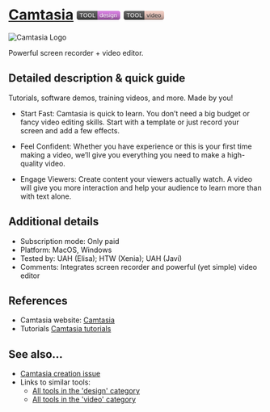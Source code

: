 # [Camtasia](https://www.techsmith.es/editor-video.html)  [<img src="images/design.png" align="bottom">](https://github.com/e-CLOSE/Toolbox/issues?q=label%3A01_TOOL+label%3Adesign) [<img src="images/video.png" align="bottom">](https://github.com/e-CLOSE/Toolbox/issues?q=label%3A01_TOOL+label%3Avideo)

![Camtasia Logo](https://user-images.githubusercontent.com/96419022/157250278-62c78553-2162-4be7-980f-f713ab490562.png)

Powerful screen recorder + video editor.


## Detailed description & quick guide

Tutorials, software demos, training videos, and more. Made by you!

+ Start Fast:
Camtasia is quick to learn. You don’t need a big budget or fancy video editing skills. Start with a template or just record your screen and add a few effects.

+ Feel Confident:
Whether you have experience or this is your first time making a video, we’ll give you everything you need to make a high-quality video.

+ Engage Viewers:
Create content your viewers actually watch. A video will give you more interaction and help your audience to learn more than with text alone.


## Additional details

- Subscription mode: Only paid
- Platform: MacOS, Windows
- Tested by: UAH (Elisa); HTW (Xenia); UAH (Javi)
- Comments: Integrates screen recorder and powerful (yet simple) video editor


## References

- Camtasia website: [Camtasia](https://www.techsmith.es/editor-video.html)
- Tutorials [Camtasia tutorials](https://www.youtube.com/watch?v=bS6pRt_R0m8&list=PLDyDYqoIde4Bd1dAXoF0sfxiI8zpBryqy)


## See also...

- [Camtasia creation issue](https://github.com/e-CLOSE/Toolbox/issues/89)
- Links to similar tools:
  - [All tools in the 'design' category](https://github.com/e-CLOSE/Toolbox/issues?q=label%3A01_TOOL+label%3Adesign)
  - [All tools in the 'video' category](https://github.com/e-CLOSE/Toolbox/issues?q=label%3A01_TOOL+label%3Avideo)
